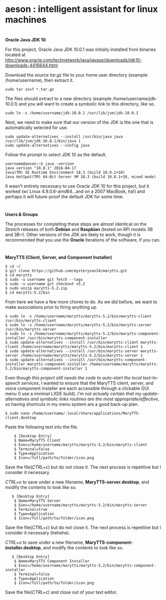 # aeson   :   intelligent assistant for linux machines



#
**Oracle Java JDK 10**

For this project, Oracle Java JDK 10.0.1 was initially installed from binaries located at 
http://www.oracle.com/technetwork/java/javase/downloads/jdk10-downloads-4416644.html

Download the source *tar.gz* file to your home user directory (example: /home/username), then extract it.

    sudo tar zxvf *.tar.gz

The files should extract to a new directory (example /home/username/jdk-10.0.1) and you will want to create a symbolic link to this directory, like so.

    sudo ln -s /home/username/jdk-10.0.1 /usr/lib/jvm/jdk-10.0.1

Next, we need to make sure that our version of the JDK is the one that is automatically selected for use.

    sudo update-alternatives --install /usr/bin/java java /usr/lib/jvm/jdk-10.0.1/bin/java 1
    sudo update-alternatives --config java

Follow the prompt to select JDK 10 as the default.

    username@aeson:~$ java -version
    java version "10.0.1" 2018-04-17
    Java(TM) SE Runtime Environment 18.3 (build 10.0.1+10)
    Java HotSpot(TM) 64-Bit Server VM 18.3 (build 10.0.1+10, mixed mode)

It wasn't entirely necessary to use Oracle JDK 10 for this project, but it worked (w/ Linux 4.9.0.6-amd64...and on a 2007 MacBook, ha!) and perhaps it will future-proof the default JDK for some time.


#
**Users & Groups**

The processes for completing these steps are almost identical on the *Stretch* releases of both **Debian** and **Raspbian** (tested on RPi models 3B and 3B+). Other versions of the JDK are likely to work, though it is recommended that you use the **Oracle** iterations of the software, if you can.


#
**MaryTTS (Client, Server, and Component Installer)**



    $ cd ~/
    $ git clone https://github.com/mysteryson34/marytts.git
    $ cd marytts
    $ sudo -u username git fetch --tags
    $ sudo -u username git checkout v5.2
    $ sudo unzip marytts-5.2.zip
    $ cd marytts-5.2/bin

From here we have a few more chores to do. As we did before, we want to make associations prior to firing anything up.

    $ sudo ln -s /home/username/marytts/marytts-5.2/bin/marytts-client /usr/bin/marytts-client
    $ sudo ln -s /home/username/marytts/marytts-5.2/bin/marytts-server /usr/bin/marytts-server
    $ sudo ln -s /home/username/marytts/marytts-5.2/bin/marytts-component-installer /usr/bin/marytts-component-installer
    $ sudo update-alternatives --install /usr/bin/marytts-client marytts-client /home/username/marytts/marytts-5.2/bin/marytts-client 1
    $ sudo update-alternatives --install /usr/bin/marytts-server marytts-server /home/username/marytts/marytts-5.2/bin/marytts-server 1
    $ sudo update-alternatives --install /usr/bin/marytts-component-installer marytts-component-installer /home/username/marytts/marytts-5.2/bin/marytts-component-installer 1
    
Even though *this project still needs the code to auto-start the local text-to-speech services*, I wanted to ensure that the MaryTTS client, server, and voice component installer are each accessible through a clickable GUI menu (I use a minimal LXDE build). *I'm not actually certain that my update-alternatives and symbolic links routines are the most appropriate/effective*, so having shortcuts in my menu system are a good back-up plan.

    $ sudo nano /home/username/.local/share/applications/MaryTTS-client.desktop

Paste the following text into the file.

        $ [Desktop Entry]
        $ Name=MaryTTS Client
        $ Exec=/home/username/marytts/marytts-5.2/bin/marytts-client
        $ Terminal=false
        $ Type=Application
        $ Icon=/full/path/to/folder/icon.png

Save the file(*CTRL+c*) but do not close it. The next process is repetitive but I consider it necessary.

*CTRL+o* to save under a new filename, **MaryTTS-server.desktop**, and modify the contents to look like so.

       $ [Desktop Entry]
        $ Name=MaryTTS Server
        $ Exec=/home/username/marytts/marytts-5.2/bin/marytts-server
        $ Terminal=true
        $ Type=Application
        $ Icon=/full/path/to/folder/icon.png

Save the file(*CTRL+c*) but do not close it. The next process is repetitive but I consider it necessary (hehehe).

*CTRL+o* to save under a new filename, **MaryTTS-component-installer.desktop**, and modify the contents to look like so.

       $ [Desktop Entry]
        $ Name=MaryTTS Component Installer
        $ Exec=/home/username/marytts/marytts-5.2/bin/marytts-component-installer
        $ Terminal=false
        $ Type=Application
        $ Icon=/full/path/to/folder/icon.png

Save the file(*CTRL+c*) and close out of your text editor.
